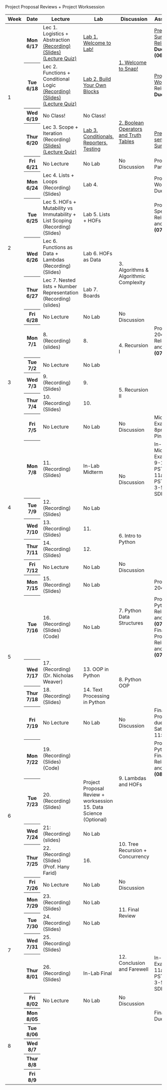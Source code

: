 <table class="table table-bordered schedule-table">
  <thead>
    <tr>
      <th class="center schedule-week-num">Week</th>
      <th>Date</th>
      <th>Lecture</th>
      <th>Lab</th>
      <th>Discussion</th>
      <th>Assignment</th>
    </tr>
  </thead>
  <tbody class="js-scheduleContent">
    <tr>
      <td rowspan=5>1</td> <!-- Week Number -->
      <!-- WEEK ONE------------------------------------------------------------ -->
      <th>Mon 6/17</th> <!-- Date -->
      <td>Lec 1. Logistics + Abstraction<br/>
      <a href="https://drive.google.com/file/d/1lnKP4kogJCbspflOa1M68w-0I_0kmfEL/view?usp=drive_link">(Recording)</a><br/>
      <a href="https://docs.google.com/presentation/d/1q-7AK7nZdKjUsh86har2hYGb1tmONRwTvUChbWNRjKU/edit?usp=sharing">(Slides)</a><br/>
      <a href="https://www.gradescope.com/courses/782967/assignments/4583750">(Lecture Quiz) <!-- Lecture -->
      <td> <a href="https://docs.google.com/document/d/1A-e8t_ow2SamdUqJC9tfT11-ZaCn351NW3CpD-KvxN8/edit?usp=sharing">Lab 1. Welcome to Lab!</a></td> <!-- Lab -->
      <td rowspan="2"><a href="https://docs.google.com/document/d/1Xp6E44WgCA06agDyrZGJ2Bmwn57j1DQk/edit?usp=sharing&ouid=113310664124216515894&rtpof=true&sd=true"> 1. Welcome to Snap!</a></td> <!-- Discussion -->
      <td><a href="https://docs.google.com/forms/d/e/1FAIpQLSc1_f-mFTj97E_7r9uH7uOWMV4zyawu9PpIWSlXCU3YH7A5Xw/viewform">Presemester Survey Released</a><br/> <b>Due (06/20)</b></td> <!-- Assignment -->
    <tr>
      <th>Tue 6/18</th> <!-- Date -->
      <td>Lec 2. Functions + Conditional Logic<br/>
      <a href="https://drive.google.com/file/d/1h9hkAYZ3aIKo9zS-KBB4WUSwwG3I_K4J/view?usp=drive_link">(Recording)</a><br/>      
      <a href="https://docs.google.com/presentation/d/1wuAYBrkCwBVDoisHp6CJJ0S8OSTFy2F6WjiDOGbCuWY/edit?usp=sharing">(Slides)</a><br/>
      <a href="https://www.gradescope.com/courses/782967/assignments/4589591">(Lecture Quiz)
      <!-- Lecture -->
      <td><a href="https://docs.google.com/document/d/1ewb7nT9CGZRqnbbYmKWaqXJHDqq6Nn0Y8vNOjgaMrBk/edit?usp=sharing">Lab 2. Build Your Own Blocks</a></td> <!-- Lab -->
      <!-- <td></td>--> <!-- Discussion -->
      <td> <a href="https://docs.google.com/document/d/18BdPXBWy5Mr6DHKeolBRBnC3a-SsA0n6GsMZAHShjto/edit?usp=sharing"> Project 1: Wordle™-lite </a> 
      Released<br/>
      <b>Due (6/24)</b></td> <!-- Assignment -->
    <tr>
      <th>Wed 6/19 </th> <!-- Date -->
      <td>No Class!</td>        <!-- Lecture -->
      <td>No Class!</td> <!-- Lab -->
      <td rowspan="2"><a href="https://docs.google.com/document/d/1f7Mbk-OfVnlfZTIgcjlwg0djsm4xlCq_/edit?usp=sharing&ouid=113310664124216515894&rtpof=true&sd=true"> 2. Boolean Operators and Truth Tables </a></td> <!-- Discussion -->
      <td></td> <!-- Assignments -->
    </tr>
    <tr>
      <th>Thur 6/20 </th> <!-- Date -->
      <td>Lec 3. Scope + Iteration<br/>
      (Recording)<br/>
      <a href="https://docs.google.com/presentation/d/1OzoaxgrCV7Fs_DO5t_ohLu-rXJHedpKOJXAAxw95_-4/edit?usp=sharing">(Slides)</a><br/>
      <a href="https://www.gradescope.com/courses/782967/assignments/4594552">(Lecture Quiz)</a> 
      <!-- Lecture -->
      <td><a href="https://docs.google.com/document/d/1NkU9MzRESC0F1l3A520-F2AtSnf3rheOFxvUEGXd4F8/edit?usp=sharing">Lab 3. Conditionals, Reporters, Testing</a></td> <!-- Lab -->
      <!-- <td></td> Discussion -->
      <td><a href="https://forms.gle/cVvfxZn1tx4b6hV1A">Pre-semester Survey Due</a> </td> <!-- Assignment -->
    <tr>
      <th>Fri 6/21</th> <!-- Date -->
      <td>No Lecture</td> <!-- Lecture -->
      <td>No Lab</td> <!-- Lab -->
      <td>No Discussion</td> <!-- Discussion -->
      <td>Project 1 Party!</td> <!-- Assignment -->
    </tr>
    <!-- WEEK TWO------------------------------------------------------------ -->
    <tr>
      <td rowspan=5>2</td>
      <th>Mon 6/24</th> <!-- Date -->
      <td>Lec 4. Lists + Loops<br/>
      (Recording)<br/>
      (Slides)</td>
       <!-- Lecture -->
      <td>Lab 4. </td> <!-- Lab -->
      <td rowspan="2"></td> <!-- Discussion -->
      <td>Project 1: Wordle™-lite Due</td> <!-- Assignment -->
    </tr>
    <tr>
      <th>Tue 6/25 </th> <!-- Date -->
      <td>Lec 5. HOFs + Mutability vs Immutability + List Scoping<br/>
      (Recording)<br/>
      (Slides)</td>
      <!-- Lecture -->
      <td> Lab 5. Lists + HOFs </td> <!-- Lab -->
      <!-- <td></td>Discussion -->
      <td>Project 2: Spelling Bee 
      Released and <b>Due (07/01)</b></td> <!-- Assignment -->
    </tr>
    <tr>
      <th>Wed 6/26 </th> <!-- Date -->
      <td>Lec 6. Functions as Data + Lambdas <br/>
      (Recording)<br/>
      (Slides)<br/>
      </td> <!-- Lecture -->
      <td>Lab 6. HOFs as Data </td>
       <!-- Lab -->
      <td rowspan="2">3. Algorithms & Algorithmic Complexity<br/>
      <!-- Worksheet<br/>
      Slides<br/>
      Solutions -->
      </td> <!-- Discussion -->
      <td></td> <!-- Assignment -->
    </tr>
    <tr>  
      <th>Thur 6/27 </th> <!-- Date -->
      <td>Lec 7. Nested lists + Number Representation<br/>
       (Recording)<br/>
       (slides)
      </td> <!-- Lecture -->
      <td>Lab 7. Boards </td> <!-- Lab -->
      <!-- <td></td> Discussion -->
      <td></td> <!-- Assignment -->
    </tr>
    <tr>
      <th>Fri 6/28 </th> <!-- Date -->
      <td>No Lecture</td> <!-- Lecture -->
      <td>No Lab</td> <!-- Lab -->
      <td>No Discussion</td> <!-- Discussion -->
      <td></td> <!-- Assignment -->
    </tr>
    <!-- WEEK THREE------------------------------------------------------------ -->
    <tr>
      <td rowspan=5>3</td>
      <th>Mon 7/1 </th> <!-- Date -->
      <td>8. <br/>
      (Recording)<br/>
       (slides)
      </td> <!-- Lecture -->
      <td>8.
      </td> <!-- Lab -->
      <td rowspan="2">4. Recursion I</td> <!-- Discussion -->
      <td> 
      Project 3: 2048 Released and <b>Due (07/17)</b>
       </td> <!-- Assignment -->
    </tr>
    <tr>
      <th>Tue 7/2</th> <!-- Date -->
      <td>No Lecture</td> <!-- Lecture -->
      <td>No Lab</td> <!-- Lab -->
      <!-- <td></td>Discussion -->
      <td></td> <!-- Assignment -->
    </tr>
    <tr>
      <th>Wed 7/3 </th> <!-- Date -->
      <td>9. <br/>
      (Recording)<br/> 
      (Slides)
       </td> <!-- Lecture -->
      <td>9. </td> <!-- Lab -->
      <td rowspan="2">5. Recursion II<br/>
      </td> <!-- Discussion -->
      <td></td> <!-- Assignment -->
    </tr>
    <tr>
      <th>Thur 7/4</th> <!-- Date -->
      <td>10. <br/>
      (Recording)<br/> 
      (Slides)
      </td> <!-- Lecture -->
      <td>10.</td> <!-- Lab -->
      <!-- <td></td> Discussion -->
      <td></td> <!-- Assignment -->
    </tr>
    <tr>
      <th>Fri 7/5</th> <!-- Date -->
      <td>No Lecture</td> <!-- Lecture -->
      <td>No Lab</td> <!-- Lab -->
      <td>No Discussion</td> <!-- Discussion -->
      <td>Midterm Exam 5pm-8pm <br />
      Pinmental 1
      </td> <!-- Assignment -->
    </tr>
    <!-- WEEK FOUR------------------------------------------------------------ -->
    <tr>
      <td rowspan=5>4</td>
      <th>Mon 7/8</th> <!-- Date -->
      <td>11. <br/>
      (Recording) <br/> 
      (Slides)
      </td> <!-- Lecture -->
      <td>In-Lab Midterm</td> <!-- Lab -->
      <td rowspan="2">No Discussion</td> <!-- Discussion -->
      <td>In-Lab Midterm Exam<br/>
      9-11am PST<br/>
      11am-1pm PST<br/>
      3-5pm PST<br/>
      SDH 200
      </td> <!-- Assignment -->
    </tr>
    <tr>
      <th>Tue 7/9</th> <!-- Date -->
      <td>12. <br/>
      (Recording) <br/> 
      (Slides)
      <!-- (recording) -->
      </td> <!-- Lecture -->
      <td>No Lab</td> <!-- Lab -->
      <!-- <td></td>Discussion -->
      <td></td> <!-- Assignment -->
    </tr>
    <tr>
      <th>Wed 7/10 </th> <!-- Date -->
      <td>13. <br/>
      <!-- (recording) -->
      (Recording) <br/> 
      (Slides)
      </td> <!-- Lecture -->
      <td>11.  </td> <!-- Lab -->
      <td rowspan="2">6. Intro to Python<br/>
      </td> <!-- Discussion -->
      <td></td> <!-- Assignment -->
    </tr>
    <tr>
      <th>Thur 7/11</th> <!-- Date -->
      <td>14. <br/>
      (Recording)<br/>
      (Slides)
      <!-- (recording) -->
      </td> <!-- Lecture -->
      <td>12.  </td> <!-- Lab -->
      <!-- <td></td> Discussion -->
      <td>
      <!-- release HW4: Snap to Python Translation -->
      </td> <!-- Assignment -->
    </tr>
    <tr>
      <th>Fri 7/12</th> <!-- Date -->
      <td>No Lecture</td> <!-- Lecture -->
      <td>No Lab</td> <!-- Lab -->
      <td>No Discussion</td> <!-- Discussion -->
      <td></td> <!-- Assignment -->
    </tr>
    <!-- WEEK FIVE ------------------------------------------------------------ -->
    <tr>
      <td rowspan=5>5</td>
      <th>Mon 7/15</th> <!-- Date -->
      <td>15. <br/>
      (Recording)<br/>
      (Slides)
      <!-- (recording) -->
      </td> <!-- Lecture -->
      <td>
      <!--  -->
      No Lab
      <!--  -->
      </td> <!-- Lab -->
      <td rowspan="2">7. Python Data Structures<br/>
      <!-- Worksheet<br/>
      Slides<br/>
      Solutions -->
      </td> <!-- Discussion -->
      <td>Project 3: 2048 Due</td> <!-- Assignment -->
    </tr>
    <tr>
      <th>Tue 7/16</th> <!-- Date -->
      <td>16. <br/>
      (Recording)<br/>
      (Slides)<br/>
      (Code)
      <!-- (recording) -->
      </td><!-- Lecture -->
      <td>No Lab</td> <!-- Lab -->
      <!-- <td></td>Discussion -->
      <td>Project 4: Pyturis Released and <b>Due (07/24)</b><br/>
      Final Project Proposal Released and <b>Due (07/22)</b><br/>
      </td> <!-- Assignment -->
    </tr>
    <tr>
      <th>Wed 7/17 </th> <!-- Date -->
      <td>17. <br />
      (Recording)<br/>
      (Dr. Nicholas Weaver)
      </td> <!-- Lecture -->
      <td>13. OOP in Python
      <!-- OOP -->
      </td> <!-- Lab -->
      <td rowspan="2">8. Python OOP
      <!-- Worksheet<br/>
      Slides<br/>
      Solutions -->
      </td> <!-- Discussion -->
      <td>
      <!-- release HW5: OOP Practice -->
      </td> <!-- Assignment -->
    </tr>
    <tr>
      <th>Thur 7/18</th> <!-- Date -->
      <td>18. <br/>
      (Recording)<br/>
      (Slides)
      </td> <!-- Lecture -->
      <td>14. Text Processing in Python</td> <!-- Lab -->
      <!-- <td></td> Discussion -->
      <td>
      <!-- release Final Project Propasal -->
      </td> <!-- Assignment -->
    </tr>
    <tr>
      <th>Fri 7/19</th> <!-- Date -->
      <td>No Lecture</td> <!-- Lecture -->
      <td>No Lab</td> <!-- Lab -->
      <td>No Discussion</td> <!-- Discussion -->
      <td>Final Project Propasal due Saturday 11:59pm</td> <!-- Assignment -->
    </tr>
    <!-- WEEK SIX ------------------------------------------------------------ -->
    <tr>
      <td rowspan=5>6</td>
      <th>Mon 7/22</th> <!-- Date -->
      <td>19. <br/>
      (Recording)<br/>
      (Slides)<br/>
      (Code)
      </td> <!-- Lecture -->
      <td></td>  Project Proposal Reviews + Project Worksession <!-- Lab -->
      <td rowspan="2">9. Lambdas and HOFs<br/>
      </td> <!-- Discussion -->
      <td>Project 4: Pyturis Due <br /> 
      Final Project Released and <b>Due (08/07)</b><br/>
      </td> <!-- Assignment -->
    </tr>
    <tr>
      <th>Tue 7/23</th> <!-- Date -->
      <td>20. <br/>
      (Recording)<br/>
      (Slides)
      </td> <!-- Lecture -->
      <td>
      <!--  -->
      Project Proposal Review + worksession <br />
      15. Data Science (Optional)
      <!--  -->
      </td> <!-- Lab -->
      <!-- <td></td>Discussion -->
      <td></td> <!-- Assignment -->
    </tr>
    <tr>
      <th>Wed 7/24 </th> <!-- Date -->
      <td>21: <br/>
      (Recording)<br/>
      (slides)
      </td> <!-- Lecture -->
      <td>No Lab</td> <!-- Lab -->
      <td rowspan="2">10. Tree Recursion + Concurrency<br/>
      <!-- Worksheet<br/>
      Slides<br/>
      Solutions -->
      </td> <!-- Discussion -->
      <td></td> <!-- Assignment -->
    </tr>
    <tr>
      <th>Thur 7/25</th> <!-- Date -->
      <td>22. <br/>
      (Recording)<br/>
      (Slides)<br/>
      (Prof. Hany Farid)<br/>
      <!-- (recording) -->
      </td> <!-- Lecture -->
      <td>16. </td> <!-- Lab -->
      <!-- <td></td> Discussion -->
      <td></td> <!-- Assignment -->
    </tr>
    <tr>
      <th>Fri 7/26</th> <!-- Date -->
      <td>No Lecture</td> <!-- Lecture -->
      <td>No Lab</td> <!-- Lab -->
      <td>No Discussion</td> <!-- Discussion -->
      <td></td> <!-- Assignment -->
    </tr>
    <!-- WEEK SEVEN ------------------------------------------------------------ -->
    <tr>
      <td rowspan=5>7</td>
      <th>Mon 7/29</th> <!-- Date -->
      <td>23.<br/>
      (Recording)<br/>
      (Slides)<br/>
      </td> <!-- Lecture -->
      <td>No Lab</td> <!-- Lab -->
      <td rowspan="2">
      11. Final Review <br/>
      <!-- Worksheet<br/>
      Solutions -->
      </td> <!-- Discussion -->
      <td></td> <!-- Assignment -->
    </tr>
    <tr>
      <th>Tue 7/30</th> <!-- Date -->
      <td>24. <br/>
      (Recording)<br/>
      (Slides)<br/>
      </td> <!-- Lecture -->
      <td>
      <!--  -->
      No Lab
      <!--  -->
      </td> <!-- Lab -->
      <!-- <td></td>Discussion -->
      <td></td> <!-- Assignment -->
    </tr>
    <tr>
      <th>Wed 7/31 </th> <!-- Date -->
      <td>25. <br/>
      (Recording)<br/>
      (Slides)<br/>
      </td> <!-- Lecture -->
      <td></td> <!-- Lab -->
      <td rowspan="2">12. Conclusion and Farewell<br/>
      <!-- Worksheet -->
      </td> <!-- Discussion -->
      <td></td><!-- Assignment -->
    </tr>
    <tr>
      <th>Thur 8/01</th> <!-- Date -->
      <td>26. <br/>
      (Recording)<br/>
      (Slides)<br/>
      </td> <!-- Lecture -->
      <td>In-Lab Final</td> <!-- Lab -->
      <!-- <td></td> Discussion -->
      <td>In-Lab Final Exam<br/>
      11am-1pm PST<br/>
      3-5pm PST<br/>
      SDH 200
      </td> <!-- Assignment -->
    </tr>
    <tr>
      <th>Fri 8/02</th> <!-- Date -->
      <td>No Lecture</td> <!-- Lecture -->
      <td>No Lab</td> <!-- Lab -->
      <td>No Discussion</td> <!-- Discussion -->
      <td></td> <!-- Assignment -->
    </tr>
    <!-- WEEK EIGHT ------------------------------------------------------------ -->
    <tr>
      <td rowspan=5>8</td>
      <th>Mon 8/05</th> <!-- Date -->
      <td rowspan="5"></td> <!-- Lecture -->
      <td rowspan="5"></td> <!-- Lab -->
      <td rowspan="5"></td> <!-- Discussion -->
      <td>Final Project Due</td> <!-- Assignment -->
    </tr>
    <tr>
      <th>Tue 8/06</th> <!-- Date -->
      <!-- <td></td> --> <!-- Lecture -->
      <!-- <td></td> --> <!-- Lab --> 
      <!-- <td></td>Discussion -->
      <td></td> <!-- Assignment -->
    </tr>
    <tr>
      <th>Wed 8/7</th> <!-- Date -->
      <!-- Lecture -->
      <!-- Lab -->
      <!-- Discussion -->
      <td></td> <!-- Assignment -->
    </tr>
    <tr>
      <th>Thur 8/8</th> <!-- Date -->
      <!-- Lecture -->
      <!-- Lab -->
      <!-- <td></td> Discussion -->
      <td></td> <!-- Assignment -->
    </tr>
    <tr>
      <th>Fri 8/9</th> <!-- Date -->
       <!-- Lecture -->
      <!-- Lab -->
      <!-- Discussion -->
      <td></td> <!-- Assignment -->
    </tr>
  </tbody>
</table>
